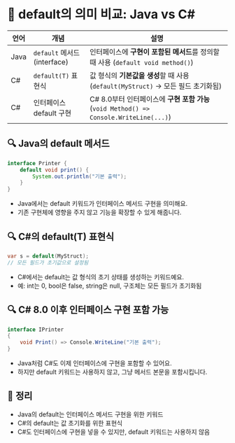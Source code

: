 # 🧠 default의 의미 비교: Java vs C#

| 언어   | 개념                      | 설명                                                                 |
|--------|---------------------------|----------------------------------------------------------------------|
| Java   | `default` 메서드 (interface) | 인터페이스에 **구현이 포함된 메서드**를 정의할 때 사용 (`default void method()`) |
| C#     | `default(T)` 표현식         | 값 형식의 **기본값을 생성**할 때 사용 (`default(MyStruct)` → 모든 필드 초기화됨) |
| C#     | 인터페이스 default 구현     | C# 8.0부터 인터페이스에 **구현 포함 가능** (`void Method() => Console.WriteLine(...)`) |



## 🔍 Java의 default 메서드
```java
interface Printer {
    default void print() {
        System.out.println("기본 출력");
    }
}
```

- Java에서는 default 키워드가 인터페이스 메서드 구현을 의미해요.
- 기존 구현체에 영향을 주지 않고 기능을 확장할 수 있게 해줍니다.

## 🔍 C#의 default(T) 표현식
```csharp
var s = default(MyStruct);
// 모든 필드가 초기값으로 설정됨
```

- C#에서는 default는 값 형식의 초기 상태를 생성하는 키워드예요.
- 예: int는 0, bool은 false, string은 null, 구조체는 모든 필드가 초기화됨

## 🔍 C# 8.0 이후 인터페이스 구현 포함 가능
```csharp
interface IPrinter
{
    void Print() => Console.WriteLine("기본 출력");
}
```

- Java처럼 C#도 이제 인터페이스에 구현을 포함할 수 있어요.
- 하지만 default 키워드는 사용하지 않고, 그냥 메서드 본문을 포함시킵니다.

## 🧩 정리
- Java의 default는 인터페이스 메서드 구현을 위한 키워드
- C#의 default는 값 초기화를 위한 표현식
- C#도 인터페이스에 구현을 넣을 수 있지만, default 키워드는 사용하지 않음


